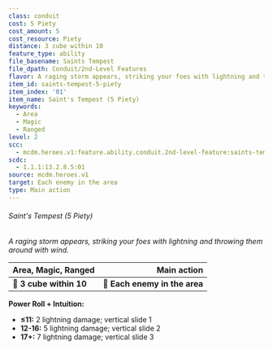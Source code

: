 ```yaml
---
class: conduit
cost: 5 Piety
cost_amount: 5
cost_resource: Piety
distance: 3 cube within 10
feature_type: ability
file_basename: Saints Tempest
file_dpath: Conduit/2nd-Level Features
flavor: A raging storm appears, striking your foes with lightning and throwing them around with wind.
item_id: saints-tempest-5-piety
item_index: '01'
item_name: Saint's Tempest (5 Piety)
keywords:
  - Area
  - Magic
  - Ranged
level: 2
scc:
  - mcdm.heroes.v1:feature.ability.conduit.2nd-level-feature:saints-tempest-5-piety
scdc:
  - 1.1.1:13.2.8.5:01
source: mcdm.heroes.v1
target: Each enemy in the area
type: Main action
---
```


###### Saint's Tempest (5 Piety)

*A raging storm appears, striking your foes with lightning and throwing them around with wind.*

| **Area, Magic, Ranged** |               **Main action** |
| ----------------------- | ----------------------------: |
| **📏 3 cube within 10** | **🎯 Each enemy in the area** |

**Power Roll + Intuition:**

- **≤11:** 2 lightning damage; vertical slide 1
- **12-16:** 5 lightning damage; vertical slide 2
- **17+:** 7 lightning damage; vertical slide 3
